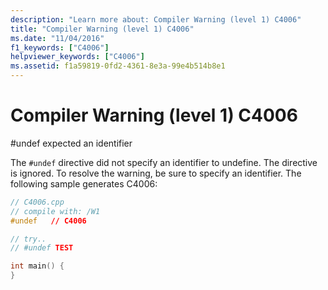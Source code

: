 ```yaml
---
description: "Learn more about: Compiler Warning (level 1) C4006"
title: "Compiler Warning (level 1) C4006"
ms.date: "11/04/2016"
f1_keywords: ["C4006"]
helpviewer_keywords: ["C4006"]
ms.assetid: f1a59819-0fd2-4361-8e3a-99e4b514b8e1
---
```

# Compiler Warning (level 1) C4006

\#undef expected an identifier

The `#undef` directive did not specify an identifier to undefine. The directive is ignored. To resolve the warning, be sure to specify an identifier. The following sample generates C4006:

```cpp
// C4006.cpp
// compile with: /W1
#undef   // C4006

// try..
// #undef TEST

int main() {
}
```
